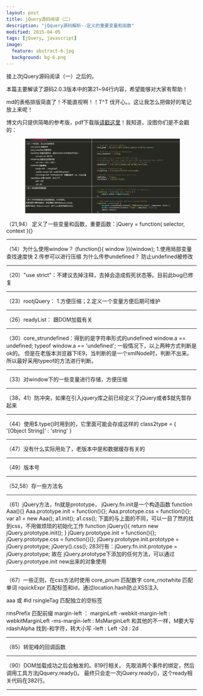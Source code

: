 ```yaml
---
layout: post
title: jQuery源码阅读（二）
description: "jQquery源码解析--定义的重要变量和函数"
modified: 2015-04-05
tags: [jQuery, javascript]
image:
  feature: abstract-6.jpg
  background: bg-6.png
---
```



接上次jQuery源码阅读（一）之后的。

本篇主要解读了源码2.0.3版本中的第21~94行内容，希望能够对大家有帮助！

<!--more-->

md的表格排版简直了！不能直视啊！！T^T  伐开心。。这让我怎么把做好的笔记放上来呢！

博文内只提供简略的参考版，pdf下载版<a href="/images/post/jQuerySourceCodeRead.pdf" download="jQquery源码分析">请戳这里</a>！我知道，没图你们是不会戳的：

<figure>
	<a href="/images/post/2015-04-05-1.png"><img src="/images/post/2015-04-05-1.png" alt=""></a>
</figure>


（21,94） 定义了一些变量和函数，重要函数：jQuery = function( selector, context ){}

---

（14）为什么使用window？
	(function(){
		window
	})(window);
	1.使用局部变量查找速度快 2.传参可以进行压缩
	为什么传参undefined？
	防止undefined被修改

---

（20）"use strict"：不建议去掉注释，去掉会造成假死状态等。目前此bug已修复

---

（23）rootjQuery：
	1.方便压缩；2.定义一个变量方便后期可维护

---

（26）readyList：
	跟DOM加载有关

---

（30）core_strundefined：得到的是字符串形式的undefined
	window.a == undefined;
	typeof window.a == 'undefined';
	一般情况下，以上两种方式判断是ok的。
	但是在老版本浏览器下IE9，当判断的是一个xmlNode时，判断不出来。所以最好采用typeof的方法进行判断。

---

（33）对window下的一些变量进行存储，方便压缩

---

（38，41）防冲突，如果在引入jquery库之前已经定义了jQuery或者$就先暂存起来

---

（44）使用$.type()时用到的，它里面可能会存成这样的
	class2type = {
		'[Object String]' : 'string'
	}

---

（47）没有什么实际用处了，老版本中是和数据缓存有关的

---

（49）版本号

---

（52,58）存一些方法名

---

（61）jQuery方法，fn就是prototype， jQuery.fn.init是一个构造函数
	function Aaa(){}
	Aaa.prototype.init = function(){};
	Aaa.prototype.css = function(){};
	var a1 = new Aaa();
	a1.init();
	a1.css();
	下面的与上面的不同，可以一目了然的找到css，不用做烦琐的初始化工作
	function jQuery(){
		return new jQuery.prototype.init();
	}
	jQuery.prototype.init = function(){};
	jQuery.prototype.css = function(){};
	jQuery.prototype.init.prototype = jQuery.prototype;
	jQuery().css();
	283行有：jQuery.fn.init.prototype = jQuery.prototype;
	故在 jQuery.prototype下添加的任何方法，可以通过jQuery.prototype.init new出来的对象使用

---

（67）一些正则，在css方法时使用
	core_pnum 匹配数字
	core_rnotwhite 匹配单词
	rquickExpr 匹配标签和id，通过location.hash防止XSS注入
		<p>aaa</a> 或 #id
	rsingleTag 匹配独立的空标签
		<p></p> <div></div>
	rmsPrefix 匹配前缀
		margin-left ： marginLeft
		-webkit-margin-left : webkitMarginLeft
		-ms-margin-left : MsMarginLeft   和其他的不一样，M要大写
	rdashAlpha 找到-和字符，转大小写
		-left : Left
		-2d : 2d

---

（85）转驼峰的回调函数

---

（90）DOM加载成功之后会触发的。819行相关。
先取消两个事件的绑定，然后调用工具方法jQquery.ready()。
最终只会走一次jQuery.ready()，这个ready相关代码在382行。

---


